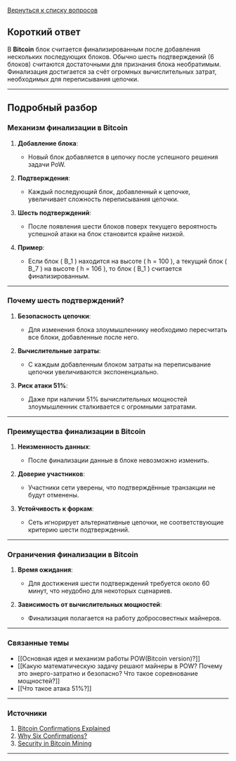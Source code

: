 [Вернуться к списку вопросов](3.%20Список%20вопросов)
## Короткий ответ

В **Bitcoin** блок считается финализированным после добавления нескольких последующих блоков. Обычно шесть подтверждений (6 блоков) считаются достаточными для признания блока необратимым. Финализация достигается за счёт огромных вычислительных затрат, необходимых для переписывания цепочки.

---

## Подробный разбор

### Механизм финализации в Bitcoin

1. **Добавление блока**:
   - Новый блок добавляется в цепочку после успешного решения задачи PoW.

2. **Подтверждения**:
   - Каждый последующий блок, добавленный к цепочке, увеличивает сложность переписывания цепочки.

3. **Шесть подтверждений**:
   - После появления шести блоков поверх текущего вероятность успешной атаки на блок становится крайне низкой.

4. **Пример**:
   - Если блок \( B_1 \) находится на высоте \( h = 100 \), а текущий блок \( B_7 \) на высоте \( h = 106 \), то блок \( B_1 \) считается финализированным.

---

### Почему шесть подтверждений?

1. **Безопасность цепочки**:
   - Для изменения блока злоумышленнику необходимо пересчитать все блоки, добавленные после него.

2. **Вычислительные затраты**:
   - С каждым добавленным блоком затраты на переписывание цепочки увеличиваются экспоненциально.

3. **Риск атаки 51%**:
   - Даже при наличии 51% вычислительных мощностей злоумышленник сталкивается с огромными затратами.

---

### Преимущества финализации в Bitcoin

1. **Неизменность данных**:
   - После финализации данные в блоке невозможно изменить.

2. **Доверие участников**:
   - Участники сети уверены, что подтверждённые транзакции не будут отменены.

3. **Устойчивость к форкам**:
   - Сеть игнорирует альтернативные цепочки, не соответствующие критерию шести подтверждений.

---

### Ограничения финализации в Bitcoin

1. **Время ожидания**:
   - Для достижения шести подтверждений требуется около 60 минут, что неудобно для некоторых сценариев.

2. **Зависимость от вычислительных мощностей**:
   - Финализация полагается на работу добросовестных майнеров.

---

### Связанные темы

- [[Основная идея и механизм работы POW(Bitcoin version)?]]
- [[Какую математическую задачу решают майнеры в POW? Почему это энерго-затратно и безопасно? Что такое соревнование мощностей?]]
- [[Что такое атака 51%?]]

---

### Источники

1. [Bitcoin Confirmations Explained](https://bitcoin.org/en/how-it-works)
2. [Why Six Confirmations?](https://bitcoin.stackexchange.com/questions/why-6-confirmations)
3. [Security in Bitcoin Mining](https://en.bitcoin.it/wiki/Confirmation)

---